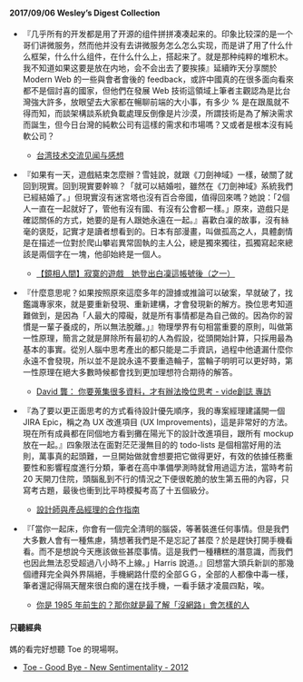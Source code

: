 #### 2017/09/06 Wesley’s Digest Collection

- 『几乎所有的开发都是用了开源的组件拼拼凑凑起来的。印象比较深的是一个哥们讲微服务，然而他并没有去讲微服务怎么怎么实现，而是讲了用了什么什么框架，什么什么组件，在什么什么上，搭起来了。就是那种纯粹的堆积木。我不知道如果这要是放在内地，会不会出去了要挨揍』延續昨天分享關於 Modern Web 的一些與會者會後的 feedback，或許中國真的在很多面向看來都不是個討喜的國家，但他們在發展 Web 技術這領域上筆者主觀認為是比台灣強大許多，放眼望去大家都在暢聊前端的大小事，有多少 % 是在跟風就不得而知，而談架構談系統負載處理反倒像是片沙漠，所謂技術是為了解決需求而誕生，但今日台灣的純軟公司有這樣的需求和市場嗎？又或者是根本沒有純軟公司？
  - [台湾技术交流见闻与感想](https://mp.weixin.qq.com/s/GSBQA8To7u64OfaY6yGqZQ)
  
- 『如果有一天，遊戲結束怎麼辦？雪娃說，就跟《刀劍神域》一樣，破關了就回到現實。回到現實要幹嘛？「就可以結婚啦，雖然在《刀劍神域》系統我們已經結婚了。」但現實沒有迷宮塔也沒有百合帝國，值得回來嗎？她說：「2個人一直在一起就好了，管他有沒有國、有沒有公會都一樣。」原來，遊戲只是確認關係的方式，她要的是有人跟她永遠在一起。』喜歡白凜的故事，沒有絲毫的褒貶，記實才是讀者想看到的。日本有部漫畫，叫做孤高之人，具體劇情是在描述一位對於爬山攀岩異常固執的主人公，總是獨來獨往，孤獨寫起來總該是兩個字在一塊，他卻始終是一個人。
  - [【鏡相人間】寂寞的遊戲　她登出白凜這帳號後（之一）](https://www.mirrormedia.mg/story/20170812pol002/?utm_source=facebook&utm_medium=mmpage)
  
- 『什麼意思呢？如果按照原來這麼多年的證據或推論可以破案，早就破了，找鑑識專家來，就是要重新發現、重新建構，才會發現新的解方。換位思考知道難做到，是因為「人最大的障礙，就是所有事情都是為自己做的。因為你的習慣是一輩子養成的，所以無法脫離。」』物理學界有句相當重要的原則，叫做第一性原理，簡言之就是屏除所有最初的人為假設，從頭開始計算，只採用最為基本的事實。從別人腦中思考產出的都只能是二手資訊，過程中他遺漏什麼你永遠不會發現，所以並不是說永遠不要重造輪子，當輪子明明可以更好時，第一性原理在絕大多數時候都會找到更加理想符合期待的解答。
  - [David 龔： 你要蒐集很多資料，才有辦法換位思考 - vide創誌 專訪](http://dkpov.com/post/164179010066/david-%E9%BE%94-%E4%BD%A0%E8%A6%81%E8%92%90%E9%9B%86%E5%BE%88%E5%A4%9A%E8%B3%87%E6%96%99%E6%89%8D%E6%9C%89%E8%BE%A6%E6%B3%95%E6%8F%9B%E4%BD%8D%E6%80%9D%E8%80%83-vide%E5%89%B5%E8%AA%8C-%E5%B0%88%E8%A8%AA)
  
- 『為了要以更正面思考的方式看待設計優先順序，我的專案經理建議開一個 JIRA Epic，稱之為 UX 改進項目 (UX Improvements)，這是非常好的方法。現在所有成員都在同個地方看到攤在陽光下的設計改進項目，跟所有 mockup 放在一起。』四象限法在面對茫茫漫無目的的 todo-lists 是個相當好用的法則，萬事真的起頭難，一旦開始做就會想要把它做得更好，有效的依據任務重要性和影響程度進行分類，筆者在高中準備學測時就曾用過這方法，當時考前 20 天開刀住院，頭腦亂到不行的情況之下便很乾脆的放生第五冊的內容，只寫考古題，最後也衝到比平時模擬考高了十五個級分。
  - [設計師與產品經理的合作指南](https://intersection.tw/%E8%A8%AD%E8%A8%88%E5%B8%AB%E8%B7%9F%E7%94%A2%E5%93%81%E7%B6%93%E7%90%86%E7%9A%84%E5%90%88%E4%BD%9C%E6%8C%87%E5%8D%97-8518f04448e6)


- 『「當你一起床，你會有一個完全清明的腦袋，等著裝進任何事情。但是我們大多數人會有一種焦慮，猜想著我們是不是忘記了甚麼？於是趕快打開手機看看。而不是想說今天應該做些甚麼事情。這是我們一種糟糕的潛意識，而我們也因此無法忍受超過八小時不上線。」Harris 說道。』回想當大頭兵新訓的那幾個禮拜完全與外界隔絕，手機網路什麼的全部ＧＧ，全部的人都像中毒一樣，筆者還記得隔天醒來很白痴的還在找手機，一看手錶才凌晨四點，唉。
  - [你是 1985 年前生的？那你就是最了解「沒網路」會怎樣的人](https://buzzorange.com/2014/10/08/what-it-feels-like-to-be-the-last-generation-to-remember-life-before-the-internet/)





#### 只聽經典
媽的看完好想聽 Toe 的現場啊。
- [Toe - Good Bye - New Sentimentality - 2012](https://www.youtube.com/watch?v=xqR12BvJYlk)